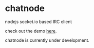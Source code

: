 chatnode
========

nodejs socket.io based IRC client

check out the demo [here](http://chatnode.emaf.ca).

chatnode is currently under development.

